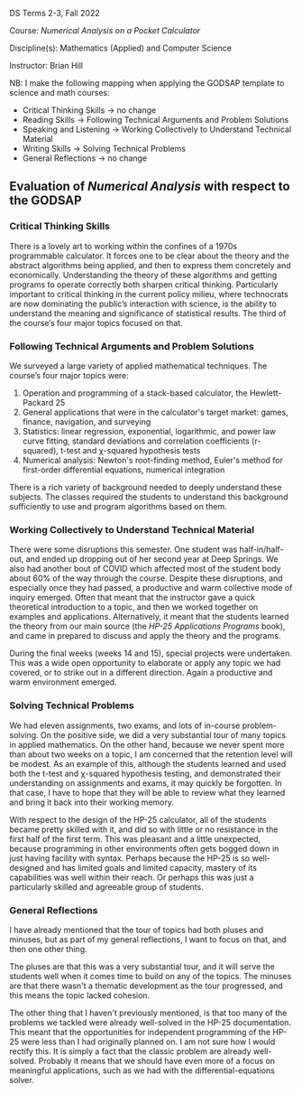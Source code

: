DS Terms 2-3, Fall 2022

Course: *Numerical Analysis on a Pocket Calculator*

Discipline(s): Mathematics (Applied) and Computer Science

Instructor: Brian Hill

NB: I make the following mapping when applying the GODSAP template to science and math courses:

* Critical Thinking Skills &rarr; no change
* Reading Skills &rarr; Following Technical Arguments and Problem Solutions
* Speaking and Listening &rarr; Working Collectively to Understand Technical Material
* Writing Skills &rarr; Solving Technical Problems
* General Reflections &rarr; no change

## Evaluation of *Numerical Analysis* with respect to the GODSAP

### Critical Thinking Skills

There is a lovely art to working within the confines of a 1970s programmable calculator. It forces one to be clear about the theory and the abstract algorithms being applied,
and then to express them concretely and economically. Understanding the theory of these algorithms and getting programs to operate correctly both sharpen critical thinking.
Particularly important to critical thinking in the current policy milieu, where technocrats are now dominating the public’s interaction with science, is the ability to understand the meaning and significance of statistical results. The third of the course’s four major topics focused on that.

### Following Technical Arguments and Problem Solutions

We surveyed a large variety of applied mathematical techniques. The course’s four major topics were:

1. Operation and programming of a stack-based calculator, the Hewlett-Packard 25
2. General applications that were in the calculator's target market: games, finance, navigation, and surveying
3. Statistics: linear regression, exponential, logarithmic, and power law curve fitting, standard deviations and correlation coefficients (r-squared), t-test and &chi;-squared hypothesis tests
4. Numerical analysis: Newton's root-finding method, Euler's method for first-order differential equations, numerical integration

There is a rich variety of background needed to deeply understand these subjects. The classes required the students to understand this background sufficiently to use and 
program algorithms based on them.

### Working Collectively to Understand Technical Material

There were some disruptions this semester. One student was half-in/half-out, and ended up dropping out of her second year at Deep Springs. We also had another bout of COVID which
affected most of the student body about 60% of the way through the course. Despite these disruptions, and especially once they had passed, a productive and warm collective
mode of inquiry emerged. Often that meant that the instructor gave a 
quick theoretical introduction to a topic, and then we worked together on examples and applications. Alternatively, it meant that the students learned the theory from our main
source (the *HP-25 Applications Programs* book), and came in prepared to discuss and apply the theory and the programs.

During the final weeks (weeks 14 and 15), special projects were undertaken. This was a wide open opportunity to elaborate or apply any topic we had covered, or to strike out in a different direction. Again a productive and warm environment emerged.

### Solving Technical Problems

We had eleven assignments, two exams, and lots of in-course problem-solving. On the positive side, we did a very substantial tour of many topics in applied mathematics. On the other hand, because we never spent more than about two weeks on a topic, I am concerned that the retention level will be modest. As an example of this, although the students learned and used both the t-test and &chi;-squared hypothesis testing, and demonstrated their understanding on assignments and exams, it may quickly be forgotten. In that case, I have to hope that they will be 
able to review what they learned and bring it back into their working memory.

With respect to the design of the HP-25 calculator, all of the students became pretty skilled with it, and did so with little or no resistance in the first half of the first term. This was
pleasant and a little unexpected, because programming in other environments often gets bogged down in just having facility with syntax. Perhaps because the HP-25 is so well-designed and 
has limited goals and limited capacity, mastery of its capabilities was well within their reach. Or perhaps this was just a particularly skilled and agreeable group of students.

### General Reflections

I have already mentioned that the tour of topics had both pluses and minuses, but as part of my general reflections, I want to focus on that, and then one other thing.

The pluses are that this was a very substantial tour, and it will serve the students well when it comes time to build on any of the topics. The minuses are that there wasn't a thematic
development as the tour progressed, and this means the topic lacked cohesion.

The other thing that I haven't previously mentioned, is that too many of the problems we tackled were already well-solved in the HP-25 documentation. This meant that the opportunities for independent programming of the HP-25 were less than I had originally planned on. I am not sure how I would rectify this. It is simply a fact that the classic problem are already well-solved.
Probably it means that we should have even more of a focus on meaningful applications, such as we had with the differential-equations solver.

